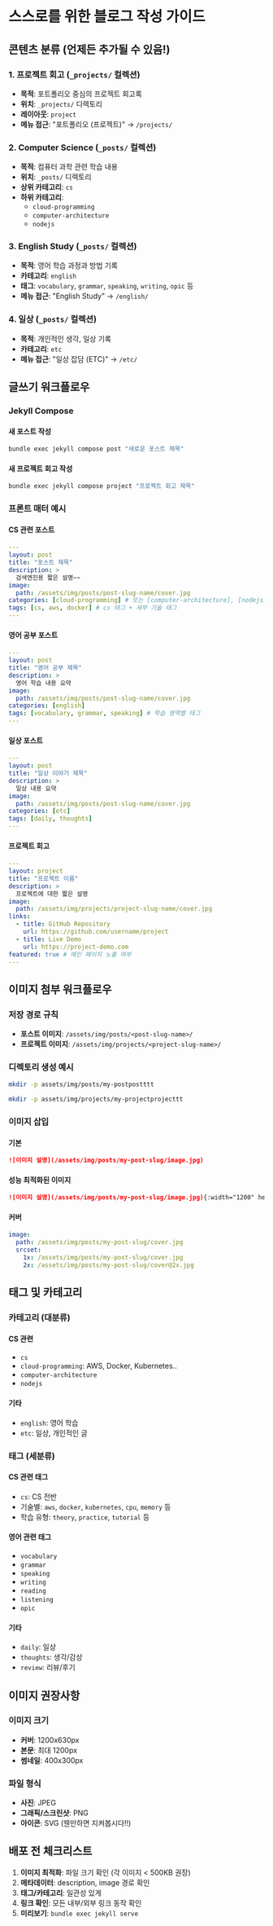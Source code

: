 # 스스로를 위한 블로그 작성 가이드

## 콘텐츠 분류 (언제든 추가될 수 있음!)

### 1. **프로젝트 회고** (`_projects/` 컬렉션)

- **목적**: 포트폴리오 중심의 프로젝트 회고록
- **위치**: `_projects/` 디렉토리
- **레이아웃**: `project`
- **메뉴 접근**: "포트폴리오 (프로젝트)" → `/projects/`

### 2. **Computer Science** (`_posts/` 컬렉션)

- **목적**: 컴퓨터 과학 관련 학습 내용
- **위치**: `_posts/` 디렉토리
- **상위 카테고리**: `cs`
- **하위 카테고리**:
  - `cloud-programming`
  - `computer-architecture`
  - `nodejs`

### 3. **English Study** (`_posts/` 컬렉션)

- **목적**: 영어 학습 과정과 방법 기록
- **카테고리**: `english`
- **태그**: `vocabulary`, `grammar`, `speaking`, `writing`, `opic` 등
- **메뉴 접근**: "English Study" → `/english/`

### 4. **일상** (`_posts/` 컬렉션)

- **목적**: 개인적인 생각, 일상 기록
- **카테고리**: `etc`
- **메뉴 접근**: "일상 잡담 (ETC)" → `/etc/`

## 글쓰기 워크플로우

### Jekyll Compose

#### 새 포스트 작성

```bash
bundle exec jekyll compose post "새로운 포스트 제목"
```

#### 새 프로젝트 회고 작성

```bash
bundle exec jekyll compose project "프로젝트 회고 제목"
```

### 프론트 매터 예시

#### CS 관련 포스트

```yaml
---
layout: post
title: "포스트 제목"
description: >
  검색엔진용 짧은 설명~~
image:
  path: /assets/img/posts/post-slug-name/cover.jpg
categories: [cloud-programming] # 또는 [computer-architecture], [nodejs]
tags: [cs, aws, docker] # cs 태그 + 세부 기술 태그
---
```

#### 영어 공부 포스트

```yaml
---
layout: post
title: "영어 공부 제목"
description: >
  영어 학습 내용 요약
image:
  path: /assets/img/posts/post-slug-name/cover.jpg
categories: [english]
tags: [vocabulary, grammar, speaking] # 학습 영역별 태그
---
```

#### 일상 포스트

```yaml
---
layout: post
title: "일상 이야기 제목"
description: >
  일상 내용 요약
image:
  path: /assets/img/posts/post-slug-name/cover.jpg
categories: [etc]
tags: [daily, thoughts]
---
```

#### 프로젝트 회고

```yaml
---
layout: project
title: "프로젝트 이름"
description: >
  프로젝트에 대한 짧은 설명
image:
  path: /assets/img/projects/project-slug-name/cover.jpg
links:
  - title: GitHub Repository
    url: https://github.com/username/project
  - title: Live Demo
    url: https://project-demo.com
featured: true # 메인 페이지 노출 여부
---
```

## 이미지 첨부 워크플로우

### 저장 경로 규칙

- **포스트 이미지**: `/assets/img/posts/<post-slug-name>/`
- **프로젝트 이미지**: `/assets/img/projects/<project-slug-name>/`

### 디렉토리 생성 예시

```bash
mkdir -p assets/img/posts/my-postpostttt

mkdir -p assets/img/projects/my-projectprojecttt
```

### 이미지 삽입

#### 기본

```markdown
![이미지 설명](/assets/img/posts/my-post-slug/image.jpg)
```

#### 성능 최적화된 이미지

```markdown
![이미지 설명](/assets/img/posts/my-post-slug/image.jpg){:width="1200" height="800" loading="lazy"}
```

#### 커버

```yaml
image:
  path: /assets/img/posts/my-post-slug/cover.jpg
  srcset:
    1x: /assets/img/posts/my-post-slug/cover.jpg
    2x: /assets/img/posts/my-post-slug/cover@2x.jpg
```

## 태그 및 카테고리

### 카테고리 (대분류)

#### CS 관련

- `cs`
- `cloud-programming`: AWS, Docker, Kubernetes..
- `computer-architecture`
- `nodejs`

#### 기타

- `english`: 영어 학습
- `etc`: 일상, 개인적인 글

### 태그 (세분류)

#### CS 관련 태그

- `cs`: CS 전반
- 기술별: `aws`, `docker`, `kubernetes`, `cpu`, `memory` 등
- 학습 유형: `theory`, `practice`, `tutorial` 등

#### 영어 관련 태그

- `vocabulary`
- `grammar`
- `speaking`
- `writing`
- `reading`
- `listening`
- `opic`

#### 기타

- `daily`: 일상
- `thoughts`: 생각/감상
- `review`: 리뷰/후기

## 이미지 권장사항

### 이미지 크기

- **커버**: 1200x630px
- **본문**: 최대 1200px
- **썸네일**: 400x300px

### 파일 형식

- **사진**: JPEG
- **그래픽/스크린샷**: PNG
- **아이콘**: SVG (웬만하면 지켜봅시다!!)

## 배포 전 체크리스트

1. **이미지 최적화**: 파일 크기 확인 (각 이미지 < 500KB 권장)
2. **메타데이터**: description, image 경로 확인
3. **태그/카테고리**: 일관성 있게
4. **링크 확인**: 모든 내부/외부 링크 동작 확인
5. **미리보기**: `bundle exec jekyll serve`
